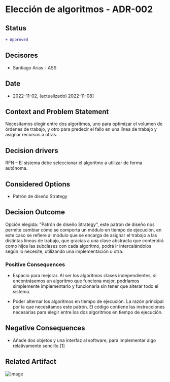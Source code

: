 # Elección de algoritmos - ADR-002

## Status

```diff
+ Approved
```

## Decisores

* Santiago Arias - ASS

## Date

* 2022-11-02, (actualizado) 2022-11-08]

## Context and Problem Statement

Necesitamos elegir entre dos algoritmos, uno para optimizar el volumen de órdenes de trabajo, y otro para predecir el fallo en una línea de trabajo y asignar recursos a otras.

## Decision drivers

RFN – El sistema debe seleccionar el algoritmo a utilizar de forma autónoma.

## Considered Options

* Patrón de diseño Strategy

## Decision Outcome

Opción elegida: "Patrón de diseño Strategy", este patrón de diseño nos permite cambiar cómo se comporta un módulo en tiempo de ejecución, en este caso se refiere al módulo que se encarga de asignar el trabajo a las distintas líneas de trabajo, que gracias a una clase abstracta que contendrá como hijos las subclases con cada algoritmo, podrá ir intercalándolos según lo necesite, utilizando una implementación u otra.

### Positive Consequences

* Espacio para mejorar. Al ser los algoritmos clases independientes, si encontrásemos un algoritmo que funciona mejor, podríamos simplemente implementarlo y funcionaría sin tener que alterar todo el sistema. 

* Poder alternar los algoritmos en tiempo de ejecución. La razón principal por la que necesitamos este patrón. El código contiene las instrucciones necesarias para elegir entre los dos algoritmos en tiempo de ejecución.

## Negative Consequences

* Añade dos objetos y una interfaz al software, para implementar algo relativamente sencillo.[1]

## Related Artifact

![image](https://user-images.githubusercontent.com/103439723/201759793-7262acd7-3ea3-4b2a-9694-28a662348ca5.png)

